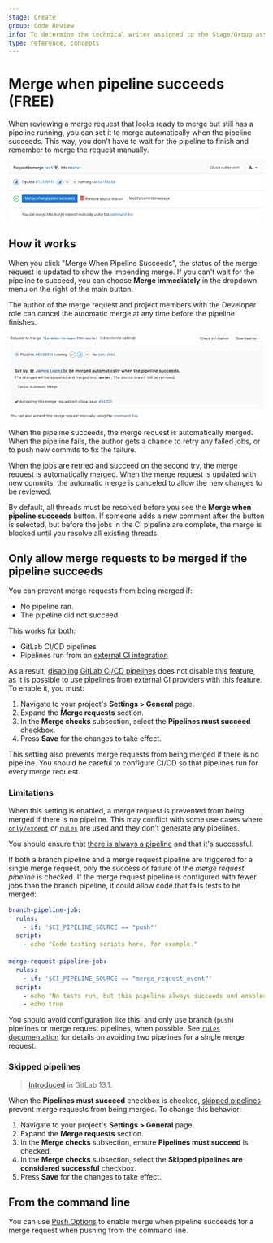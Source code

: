 ```yaml
---
stage: Create
group: Code Review
info: To determine the technical writer assigned to the Stage/Group associated with this page, see https://about.gitlab.com/handbook/engineering/ux/technical-writing/#assignments
type: reference, concepts
---
```


# Merge when pipeline succeeds **(FREE)**

When reviewing a merge request that looks ready to merge but still has a
pipeline running, you can set it to merge automatically when the
pipeline succeeds. This way, you don't have to wait for the pipeline to
finish and remember to merge the request manually.

![Enable](img/merge_when_pipeline_succeeds_enable.png)

## How it works

When you click "Merge When Pipeline Succeeds", the status of the merge
request is updated to show the impending merge. If you can't wait
for the pipeline to succeed, you can choose **Merge immediately**
in the dropdown menu on the right of the main button.

The author of the merge request and project members with the Developer role can
cancel the automatic merge at any time before the pipeline finishes.

![Status](img/merge_when_pipeline_succeeds_status.png)

When the pipeline succeeds, the merge request is automatically merged.
When the pipeline fails, the author gets a chance to retry any failed jobs,
or to push new commits to fix the failure.

When the jobs are retried and succeed on the second try, the merge request
is automatically merged. When the merge request is updated with
new commits, the automatic merge is canceled to allow the new
changes to be reviewed.

By default, all threads must be resolved before you see the **Merge when
pipeline succeeds** button. If someone adds a new comment after
the button is selected, but before the jobs in the CI pipeline are
complete, the merge is blocked until you resolve all existing threads.

## Only allow merge requests to be merged if the pipeline succeeds

You can prevent merge requests from being merged if:

- No pipeline ran.
- The pipeline did not succeed.

This works for both:

- GitLab CI/CD pipelines
- Pipelines run from an [external CI integration](../integrations/overview.md#integrations-listing)

As a result, [disabling GitLab CI/CD pipelines](../../../ci/enable_or_disable_ci.md)
does not disable this feature, as it is possible to use pipelines from external
CI providers with this feature. To enable it, you must:

1. Navigate to your project's **Settings > General** page.
1. Expand the **Merge requests** section.
1. In the **Merge checks** subsection, select the **Pipelines must succeed** checkbox.
1. Press **Save** for the changes to take effect.

This setting also prevents merge requests from being merged if there is no pipeline.
You should be careful to configure CI/CD so that pipelines run for every merge request.

### Limitations

When this setting is enabled, a merge request is prevented from being merged if there
is no pipeline. This may conflict with some use cases where [`only/except`](../../../ci/yaml/index.md#only--except)
or [`rules`](../../../ci/yaml/index.md#rules) are used and they don't generate any pipelines.

You should ensure that [there is always a pipeline](https://gitlab.com/gitlab-org/gitlab-foss/-/issues/54226)
and that it's successful.

If both a branch pipeline and a merge request pipeline are triggered for a single
merge request, only the success or failure of the *merge request pipeline* is checked.
If the merge request pipeline is configured with fewer jobs than the branch pipeline,
it could allow code that fails tests to be merged:

```yaml
branch-pipeline-job:
  rules:
    - if: '$CI_PIPELINE_SOURCE == "push"'
  script:
    - echo "Code testing scripts here, for example."

merge-request-pipeline-job:
  rules:
    - if: '$CI_PIPELINE_SOURCE == "merge_request_event"'
  script:
    - echo "No tests run, but this pipeline always succeeds and enables merge."
    - echo true
```

You should avoid configuration like this, and only use branch (`push`) pipelines
or merge request pipelines, when possible. See [`rules` documentation](../../../ci/jobs/job_control.md#avoid-duplicate-pipelines)
for details on avoiding two pipelines for a single merge request.

### Skipped pipelines

> [Introduced](https://gitlab.com/gitlab-org/gitlab/-/issues/211482) in GitLab 13.1.

When the **Pipelines must succeed** checkbox is checked, [skipped pipelines](../../../ci/yaml/index.md#skip-pipeline) prevent
merge requests from being merged. To change this behavior:

1. Navigate to your project's **Settings > General** page.
1. Expand the **Merge requests** section.
1. In the **Merge checks** subsection, ensure **Pipelines must succeed** is checked.
1. In the **Merge checks** subsection, select the **Skipped pipelines are considered successful** checkbox.
1. Press **Save** for the changes to take effect.

## From the command line

You can use [Push Options](../push_options.md) to enable merge when pipeline succeeds
for a merge request when pushing from the command line.

<!-- ## Troubleshooting

Include any troubleshooting steps that you can foresee. If you know beforehand what issues
one might have when setting this up, or when something is changed, or on upgrading, it's
important to describe those, too. Think of things that may go wrong and include them here.
This is important to minimize requests for support, and to avoid doc comments with
questions that you know someone might ask.

Each scenario can be a third-level heading, e.g. `### Getting error message X`.
If you have none to add when creating a doc, leave this section in place
but commented out to help encourage others to add to it in the future. -->
